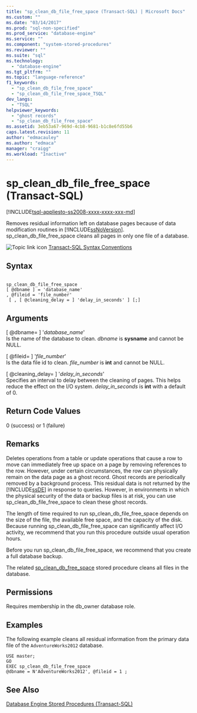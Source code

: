 ```yaml
---
title: "sp_clean_db_file_free_space (Transact-SQL) | Microsoft Docs"
ms.custom: ""
ms.date: "03/14/2017"
ms.prod: "sql-non-specified"
ms.prod_service: "database-engine"
ms.service: ""
ms.component: "system-stored-procedures"
ms.reviewer: ""
ms.suite: "sql"
ms.technology: 
  - "database-engine"
ms.tgt_pltfrm: ""
ms.topic: "language-reference"
f1_keywords: 
  - "sp_clean_db_file_free_space"
  - "sp_clean_db_file_free_space_TSQL"
dev_langs: 
  - "TSQL"
helpviewer_keywords: 
  - "ghost records"
  - "sp_clean_db_file_free_space"
ms.assetid: 3eb53a67-969d-4cb8-9681-b1c8e6fd55b6
caps.latest.revision: 11
author: "edmacauley"
ms.author: "edmaca"
manager: "craigg"
ms.workload: "Inactive"
---
```

# sp_clean_db_file_free_space (Transact-SQL)
[!INCLUDE[tsql-appliesto-ss2008-xxxx-xxxx-xxx-md](../../includes/tsql-appliesto-ss2008-xxxx-xxxx-xxx-md.md)]

  Removes residual information left on database pages because of data modification routines in [!INCLUDE[ssNoVersion](../../includes/ssnoversion-md.md)]. sp_clean_db_file_free_space cleans all pages in only one file of a database.  
  
 ![Topic link icon](../../database-engine/configure-windows/media/topic-link.gif "Topic link icon") [Transact-SQL Syntax Conventions](../../t-sql/language-elements/transact-sql-syntax-conventions-transact-sql.md)  
  
## Syntax  
  
```  
  
sp_clean_db_file_free_space   
[ @dbname ] = 'database_name'   
, @fileid = 'file_number'   
 [ , [ @cleaning_delay = ] 'delay_in_seconds' ] [;]  
```  
  
## Arguments  
 [ @dbname= ] '*database_name*'  
 Is the name of the database to clean. *dbname* is **sysname** and cannot be NULL.  
  
 [ @fileid= ] '*file_number*'  
 Is the data file id to clean. *file_number* is **int** and cannot be NULL.  
  
 [ @cleaning_delay= ] '*delay_in_seconds*'  
 Specifies an interval to delay between the cleaning of pages. This helps reduce the effect on the I/O system. *delay_in_seconds* is **int** with a default of 0.  
  
## Return Code Values  
 0 (success) or 1 (failure)  
  
## Remarks  
 Deletes operations from a table or update operations that cause a row to move can immediately free up space on a page by removing references to the row. However, under certain circumstances, the row can physically remain on the data page as a ghost record. Ghost records are periodically removed by a background process. This residual data is not returned by the [!INCLUDE[ssDE](../../includes/ssde-md.md)] in response to queries. However, in environments in which the physical security of the data or backup files is at risk, you can use sp_clean_db_file_free_space to clean these ghost records.  
  
 The length of time required to run sp_clean_db_file_free_space depends on the size of the file, the available free space, and the capacity of the disk. Because running sp_clean_db_file_free_space can significantly affect I/O activity, we recommend that you run this procedure outside usual operation hours.  
  
 Before you run sp_clean_db_file_free_space, we recommend that you create a full database backup.  
  
 The related [sp_clean_db_free_space](../../relational-databases/system-stored-procedures/sp-clean-db-free-space-transact-sql.md) stored procedure cleans all files in the database.  
  
## Permissions  
 Requires membership in the db_owner database role.  
  
## Examples  
 The following example cleans all residual information from the primary data file of the `AdventureWorks2012` database.  
  
```  
USE master;  
GO  
EXEC sp_clean_db_file_free_space   
@dbname = N'AdventureWorks2012', @fileid = 1 ;  
```  
  
## See Also  
 [Database Engine Stored Procedures &#40;Transact-SQL&#41;](../../relational-databases/system-stored-procedures/database-engine-stored-procedures-transact-sql.md)  
  
  
